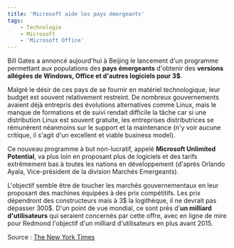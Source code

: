 ```yaml
---
title: 'Microsoft aide les pays émergeants'
tags:
    - Technologie
    - Microsoft
    - 'Microsoft Office'
---
```


Bill Gates a annoncé aujourd'hui à Beijing le lancement d'un programme
permettant aux populations des **pays émergeants** d'obtenir des **versions
allégées de Windows, Office et d'autres logiciels pour 3\$**.

Malgré le désir de ces pays de se fournir en matériel technologique, leur budget
est souvent relativement restreint. De nombreux gouvernements avaient déjà
entrepris des évolutions alternatives comme Linux, mais le manque de formations
et de suivi rendait difficile la t&acirc;che car si une distribution Linux est
souvent gratuite, les entreprises distributrices se rémunèrent néanmoins sur le
support et la maintenance (n'y voir aucune critique, il s'agit d'un excellent et
viable business model).

Ce nouveau programme à but non-lucratif, appelé **Microsoft Unlimited
Potential**, va plus loin en proposant plus de logiciels et des tarifs
extrêmement bas à toutes les nations en développement (d'après Orlando Ayala,
Vice-président de la division Marchés Emergeants).

L'objectif semble être de toucher les marchés gouvernementaux en leur proposant
des machines équipées à des prix compétitifs. Les prix dépendront des
constructeurs mais à 3$ la logithèque, il ne devrait pas dépasser 300$. D'un
point de vue mondial, ce sont près d'**un milliard d'utilisateurs** qui seraient
concernés par cette offre, avec en ligne de mire pour Redmond l'objectif d'un
milliard d'utilisateurs en plus avant 2015.

Source :
[The New York Times](https://myaccount.nytimes.com/auth/login?URI=www-nc.nytimes.com/2007/04/19/technology/19soft.html&REFUSE_COOKIE_ERROR=SHOW_ERROR)
